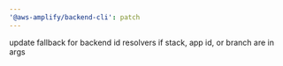 ```yaml
---
'@aws-amplify/backend-cli': patch
---
```


update fallback for backend id resolvers if stack, app id, or branch are in args
